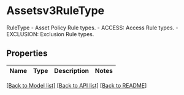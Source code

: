 # Assetsv3RuleType

RuleType - Asset Policy Rule types.   - ACCESS: Access Rule types.  - EXCLUSION: Exclusion Rule types.

## Properties

Name | Type | Description | Notes
------------ | ------------- | ------------- | -------------

[[Back to Model list]](../README.md#documentation-for-models) [[Back to API list]](../README.md#documentation-for-api-endpoints) [[Back to README]](../README.md)


